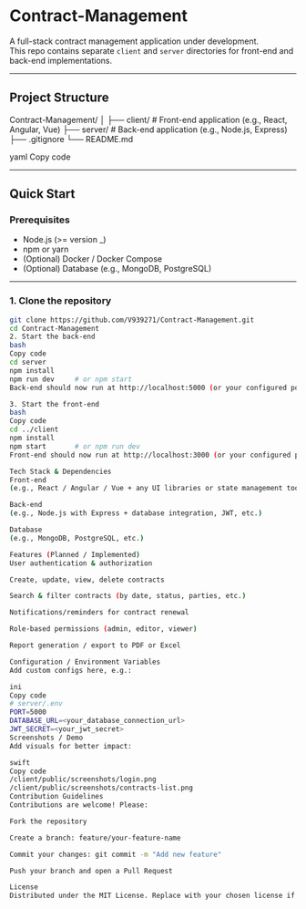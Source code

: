 # Contract-Management

A full-stack contract management application under development.  
This repo contains separate `client` and `server` directories for front-end and back-end implementations.

---

##  Project Structure

Contract-Management/
│
├── client/ # Front-end application (e.g., React, Angular, Vue)
├── server/ # Back-end application (e.g., Node.js, Express)
├── .gitignore
└── README.md

yaml
Copy code

---

##  Quick Start

### Prerequisites

- Node.js (>= version _)
- npm or yarn
- (Optional) Docker / Docker Compose
- (Optional) Database (e.g., MongoDB, PostgreSQL)

---

### 1. Clone the repository

```bash
git clone https://github.com/V939271/Contract-Management.git
cd Contract-Management
2. Start the back-end
bash
Copy code
cd server
npm install
npm run dev     # or npm start
Back-end should now run at http://localhost:5000 (or your configured port).

3. Start the front-end
bash
Copy code
cd ../client
npm install
npm start       # or npm run dev
Front-end should now run at http://localhost:3000 (or your configured port).

Tech Stack & Dependencies
Front-end
(e.g., React / Angular / Vue + any UI libraries or state management tools)

Back-end
(e.g., Node.js with Express + database integration, JWT, etc.)

Database
(e.g., MongoDB, PostgreSQL, etc.)

Features (Planned / Implemented)
User authentication & authorization

Create, update, view, delete contracts

Search & filter contracts (by date, status, parties, etc.)

Notifications/reminders for contract renewal

Role-based permissions (admin, editor, viewer)

Report generation / export to PDF or Excel

Configuration / Environment Variables
Add custom configs here, e.g.:

ini
Copy code
# server/.env
PORT=5000
DATABASE_URL=<your_database_connection_url>
JWT_SECRET=<your_jwt_secret>
Screenshots / Demo
Add visuals for better impact:

swift
Copy code
/client/public/screenshots/login.png
/client/public/screenshots/contracts-list.png
Contribution Guidelines
Contributions are welcome! Please:

Fork the repository

Create a branch: feature/your-feature-name

Commit your changes: git commit -m "Add new feature"

Push your branch and open a Pull Request

License
Distributed under the MIT License. Replace with your chosen license if needed.
